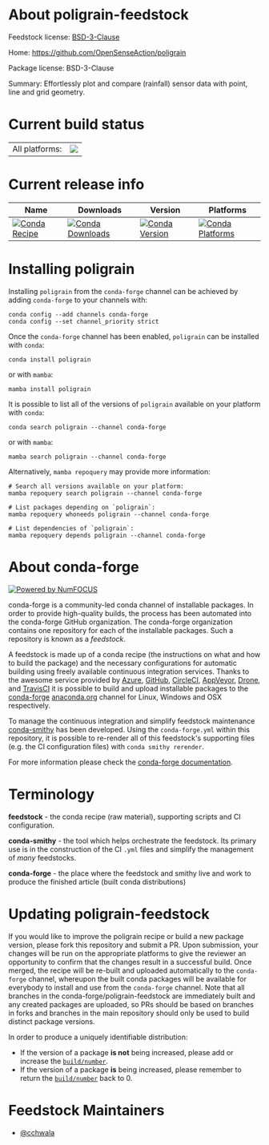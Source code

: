 About poligrain-feedstock
=========================

Feedstock license: [BSD-3-Clause](https://github.com/conda-forge/poligrain-feedstock/blob/main/LICENSE.txt)

Home: https://github.com/OpenSenseAction/poligrain

Package license: BSD-3-Clause

Summary: Effortlessly plot and compare (rainfall) sensor data with point, line and grid geometry.

Current build status
====================


<table><tr><td>All platforms:</td>
    <td>
      <a href="https://dev.azure.com/conda-forge/feedstock-builds/_build/latest?definitionId=22682&branchName=main">
        <img src="https://dev.azure.com/conda-forge/feedstock-builds/_apis/build/status/poligrain-feedstock?branchName=main">
      </a>
    </td>
  </tr>
</table>

Current release info
====================

| Name | Downloads | Version | Platforms |
| --- | --- | --- | --- |
| [![Conda Recipe](https://img.shields.io/badge/recipe-poligrain-green.svg)](https://anaconda.org/conda-forge/poligrain) | [![Conda Downloads](https://img.shields.io/conda/dn/conda-forge/poligrain.svg)](https://anaconda.org/conda-forge/poligrain) | [![Conda Version](https://img.shields.io/conda/vn/conda-forge/poligrain.svg)](https://anaconda.org/conda-forge/poligrain) | [![Conda Platforms](https://img.shields.io/conda/pn/conda-forge/poligrain.svg)](https://anaconda.org/conda-forge/poligrain) |

Installing poligrain
====================

Installing `poligrain` from the `conda-forge` channel can be achieved by adding `conda-forge` to your channels with:

```
conda config --add channels conda-forge
conda config --set channel_priority strict
```

Once the `conda-forge` channel has been enabled, `poligrain` can be installed with `conda`:

```
conda install poligrain
```

or with `mamba`:

```
mamba install poligrain
```

It is possible to list all of the versions of `poligrain` available on your platform with `conda`:

```
conda search poligrain --channel conda-forge
```

or with `mamba`:

```
mamba search poligrain --channel conda-forge
```

Alternatively, `mamba repoquery` may provide more information:

```
# Search all versions available on your platform:
mamba repoquery search poligrain --channel conda-forge

# List packages depending on `poligrain`:
mamba repoquery whoneeds poligrain --channel conda-forge

# List dependencies of `poligrain`:
mamba repoquery depends poligrain --channel conda-forge
```


About conda-forge
=================

[![Powered by
NumFOCUS](https://img.shields.io/badge/powered%20by-NumFOCUS-orange.svg?style=flat&colorA=E1523D&colorB=007D8A)](https://numfocus.org)

conda-forge is a community-led conda channel of installable packages.
In order to provide high-quality builds, the process has been automated into the
conda-forge GitHub organization. The conda-forge organization contains one repository
for each of the installable packages. Such a repository is known as a *feedstock*.

A feedstock is made up of a conda recipe (the instructions on what and how to build
the package) and the necessary configurations for automatic building using freely
available continuous integration services. Thanks to the awesome service provided by
[Azure](https://azure.microsoft.com/en-us/services/devops/), [GitHub](https://github.com/),
[CircleCI](https://circleci.com/), [AppVeyor](https://www.appveyor.com/),
[Drone](https://cloud.drone.io/welcome), and [TravisCI](https://travis-ci.com/)
it is possible to build and upload installable packages to the
[conda-forge](https://anaconda.org/conda-forge) [anaconda.org](https://anaconda.org/)
channel for Linux, Windows and OSX respectively.

To manage the continuous integration and simplify feedstock maintenance
[conda-smithy](https://github.com/conda-forge/conda-smithy) has been developed.
Using the ``conda-forge.yml`` within this repository, it is possible to re-render all of
this feedstock's supporting files (e.g. the CI configuration files) with ``conda smithy rerender``.

For more information please check the [conda-forge documentation](https://conda-forge.org/docs/).

Terminology
===========

**feedstock** - the conda recipe (raw material), supporting scripts and CI configuration.

**conda-smithy** - the tool which helps orchestrate the feedstock.
                   Its primary use is in the construction of the CI ``.yml`` files
                   and simplify the management of *many* feedstocks.

**conda-forge** - the place where the feedstock and smithy live and work to
                  produce the finished article (built conda distributions)


Updating poligrain-feedstock
============================

If you would like to improve the poligrain recipe or build a new
package version, please fork this repository and submit a PR. Upon submission,
your changes will be run on the appropriate platforms to give the reviewer an
opportunity to confirm that the changes result in a successful build. Once
merged, the recipe will be re-built and uploaded automatically to the
`conda-forge` channel, whereupon the built conda packages will be available for
everybody to install and use from the `conda-forge` channel.
Note that all branches in the conda-forge/poligrain-feedstock are
immediately built and any created packages are uploaded, so PRs should be based
on branches in forks and branches in the main repository should only be used to
build distinct package versions.

In order to produce a uniquely identifiable distribution:
 * If the version of a package **is not** being increased, please add or increase
   the [``build/number``](https://docs.conda.io/projects/conda-build/en/latest/resources/define-metadata.html#build-number-and-string).
 * If the version of a package **is** being increased, please remember to return
   the [``build/number``](https://docs.conda.io/projects/conda-build/en/latest/resources/define-metadata.html#build-number-and-string)
   back to 0.

Feedstock Maintainers
=====================

* [@cchwala](https://github.com/cchwala/)


<!-- dummy commit to enable rerendering -->


